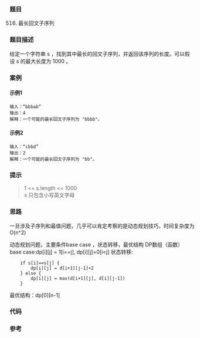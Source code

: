 ###  题目
516. 最长回文子序列

### 题目描述
给定一个字符串 s ，找到其中最长的回文子序列，并返回该序列的长度。可以假设 s 的最大长度为 1000 。

### 案例

#### 示例1
```golang
输入：“bbbab”
输出：4
解释：一个可能的最长回文子序列为 "bbbb"。
```

#### 示例2
```golang
输入：“cbbd”
输出：2
解释：一个可能的最长回文子序列为 "bb"。
```

### 提示
>1 <= s.length <= 1000  
>s 只包含小写英文字母  

### 思路
一旦涉及子序列和最值问题，几乎可以肯定考察的是动态规划技巧，时间复杂度为O(n^2)  

动态规划问题，主要条件base case ，状态转移，最优结构 DP数组（函数）  
base case:dp[i][j] = 1[i==j], dp[i][j]=0[i<j]
状态转移:
```golang
	if s[i]==s[j] {
		dp[i][j] = d[i+1][j-1]+2
	} else {
		dp[i][j] = max(d[i+1][j], d[i][j-1])
	}
```
最优结构：dp[0][n-1]

### 代码

### 参考


